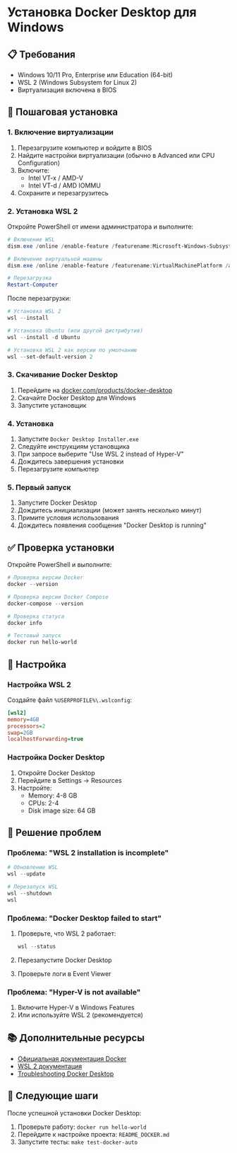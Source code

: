 # Установка Docker Desktop для Windows

## 📋 Требования

- Windows 10/11 Pro, Enterprise или Education (64-bit)
- WSL 2 (Windows Subsystem for Linux 2)
- Виртуализация включена в BIOS

## 🚀 Пошаговая установка

### 1. Включение виртуализации

1. Перезагрузите компьютер и войдите в BIOS
2. Найдите настройки виртуализации (обычно в Advanced или CPU Configuration)
3. Включите:
   - Intel VT-x / AMD-V
   - Intel VT-d / AMD IOMMU
4. Сохраните и перезагрузитесь

### 2. Установка WSL 2

Откройте PowerShell от имени администратора и выполните:

```powershell
# Включение WSL
dism.exe /online /enable-feature /featurename:Microsoft-Windows-Subsystem-Linux /all /norestart

# Включение виртуальной машины
dism.exe /online /enable-feature /featurename:VirtualMachinePlatform /all /norestart

# Перезагрузка
Restart-Computer
```

После перезагрузки:

```powershell
# Установка WSL 2
wsl --install

# Установка Ubuntu (или другой дистрибутив)
wsl --install -d Ubuntu

# Установка WSL 2 как версии по умолчанию
wsl --set-default-version 2
```

### 3. Скачивание Docker Desktop

1. Перейдите на [docker.com/products/docker-desktop](https://www.docker.com/products/docker-desktop)
2. Скачайте Docker Desktop для Windows
3. Запустите установщик

### 4. Установка

1. Запустите `Docker Desktop Installer.exe`
2. Следуйте инструкциям установщика
3. При запросе выберите "Use WSL 2 instead of Hyper-V"
4. Дождитесь завершения установки
5. Перезагрузите компьютер

### 5. Первый запуск

1. Запустите Docker Desktop
2. Дождитесь инициализации (может занять несколько минут)
3. Примите условия использования
4. Дождитесь появления сообщения "Docker Desktop is running"

## ✅ Проверка установки

Откройте PowerShell и выполните:

```powershell
# Проверка версии Docker
docker --version

# Проверка версии Docker Compose
docker-compose --version

# Проверка статуса
docker info

# Тестовый запуск
docker run hello-world
```

## 🔧 Настройка

### Настройка WSL 2

Создайте файл `%USERPROFILE%\.wslconfig`:

```ini
[wsl2]
memory=4GB
processors=2
swap=2GB
localhostForwarding=true
```

### Настройка Docker Desktop

1. Откройте Docker Desktop
2. Перейдите в Settings → Resources
3. Настройте:
   - Memory: 4-8 GB
   - CPUs: 2-4
   - Disk image size: 64 GB

## 🚨 Решение проблем

### Проблема: "WSL 2 installation is incomplete"

```powershell
# Обновление WSL
wsl --update

# Перезапуск WSL
wsl --shutdown
wsl
```

### Проблема: "Docker Desktop failed to start"

1. Проверьте, что WSL 2 работает:
   ```powershell
   wsl --status
   ```

2. Перезапустите Docker Desktop

3. Проверьте логи в Event Viewer

### Проблема: "Hyper-V is not available"

1. Включите Hyper-V в Windows Features
2. Или используйте WSL 2 (рекомендуется)

## 📚 Дополнительные ресурсы

- [Официальная документация Docker](https://docs.docker.com/desktop/windows/)
- [WSL 2 документация](https://docs.microsoft.com/en-us/windows/wsl/)
- [Troubleshooting Docker Desktop](https://docs.docker.com/desktop/troubleshoot/)

## 🎯 Следующие шаги

После успешной установки Docker Desktop:

1. Проверьте работу: `docker run hello-world`
2. Перейдите к настройке проекта: `README_DOCKER.md`
3. Запустите тесты: `make test-docker-auto`
